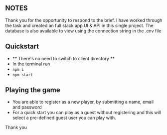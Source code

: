 
## NOTES
Thank you for the opportunity to respond to the brief.
I have worked through the task and created an full stack app UI & API in this single project.
The database is also available to view using the connection string in the .env file


## Quickstart
- ** There's no need to switch to client directory ** 
- In the terminal run
- `npm i`
- `npm start`


## Playing the game
- You are able to register as a new player, by submitting a name, email and password
- For a quick start you can play as a guest without registering and this will select a pre-defined guest user you can play with.


Thank you
